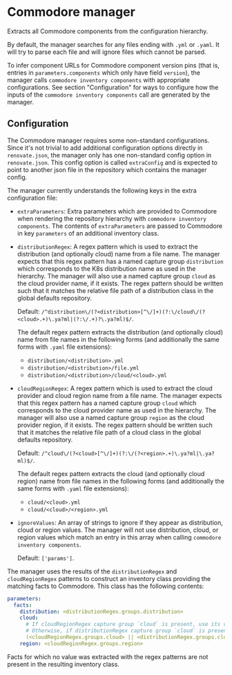 # Commodore manager

Extracts all Commodore components from the configuration hierarchy.

By default, the manager searches for any files ending with `.yml` or `.yaml`.
It will try to parse each file and will ignore files which cannot be parsed.

To infer component URLs for Commodore component version pins (that is, entries in `parameters.components` which only have field `version`), the manager calls `commodore inventory components` with appropriate configurations.
See section "Configuration" for ways to configure how the inputs of the `commodore inventory components` call are generated by the manager.

## Configuration

The Commodore manager requires some non-standard configurations.
Since it's not trivial to add additional configuration options directly in `renovate.json`, the manager only has one non-standard config option in `renovate.json`.
This config option is called `extraConfig` and is expected to point to another json file in the repository which contains the manager config.

The manager currently understands the following keys in the extra configuration file:

- `extraParameters`: Extra parameters which are provided to Commodore when rendering the repository hierarchy with `commodore inventory components`.
  The contents of `extraParameters` are passed to Commodore in key `parameters` of an additional inventory class.

- `distributionRegex`: A regex pattern which is used to extract the distribution (and optionally cloud) name from a file name.
  The manager expects that this regex pattern has a named capture group `distribution` which corresponds to the K8s distribution name as used in the hierarchy.
  The manager will also use a named capture group `cloud` as the cloud provider name, if it exists.
  The regex pattern should be written such that it matches the relative file path of a distribution class in the global defaults repository.

  Default: `/^distribution\/(?<distribution>[^\/]+)(?:\/cloud\/(?<cloud>.+)\.ya?ml|(?:\/.+)?\.ya?ml)$/`.

  The default regex pattern extracts the distribution (and optionally cloud) name from file names in the following forms (and additionally the same forms with `.yaml` file extensions):

  - `distribution/<distribution>.yml`
  - `distribution/<distribution>/file.yml`
  - `distribution/<distribution>/cloud/<cloud>.yml`

- `cloudRegionRegex`: A regex pattern which is used to extract the cloud provider and cloud region name from a file name.
  The manager expects that this regex pattern has a named capture group `cloud` which corresponds to the cloud provider name as used in the hierarchy.
  The manager will also use a named capture group `region` as the cloud provider region, if it exists.
  The regex pattern should be written such that it matches the relative file path of a cloud class in the global defaults repository.

  Default: `/^cloud\/(?<cloud>[^\/]+)(?:\/(?<region>.+)\.ya?ml|\.ya?ml)$/`.

  The default regex pattern extracts the cloud (and optionally cloud region) name from file names in the following forms (and additionally the same forms with `.yaml` file extensions):

  - `cloud/<cloud>.yml`
  - `cloud/<cloud>/<region>.yml`

- `ignoreValues`: An array of strings to ignore if they appear as distribution, cloud or region values.
  The manager will not use distribution, cloud, or region values which match an entry in this array when calling `commodore inventory components`.

  Default: `['params']`.

The manager uses the results of the `distributionRegex` and `cloudRegionRegex` patterns to construct an inventory class providing the matching facts to Commodore.
This class has the following contents:

```yaml
parameters:
  facts:
    distribution: <distributionRegex.groups.distribution>
    cloud:
      # If cloudRegionRegex capture group `cloud` is present, use its value.
      # Otherwise, if distributionRegex capture group `cloud` is present use its value.
      (<cloudRegionRegex.groups.cloud> || <distributionRegex.groups.cloud>)
    region: <cloudRegionRegex.groups.region>
```

Facts for which no value was extracted with the regex patterns are not present in the resulting inventory class.
